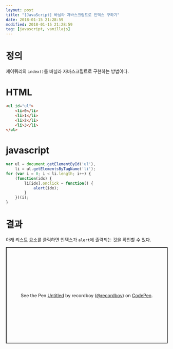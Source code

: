 ```yaml
---
layout: post
title: "[JavaScript] 바닐라 자바스크립트로 인덱스 구하기"
date: 2018-01-15 21:28:59
modified: 2018-01-15 21:28:59
tag: [javascript, vanillajs]
---
```


# 정의
제이쿼리의 `index()`를 바닐라 자바스크립트로 구현하는 방법이다.

# HTML
```html
<ul id="ul">
    <li>0</li>
    <li>1</li>
    <li>2</li>
    <li>3</li>
</ul>
```

# javascript
```javascript
var ul = document.getElementById('ul'),
    li = ul.getElementsByTagName('li');
for (var i = 0; i < li.length; i++) {
    (function(idx) {
        li[idx].onclick = function() {
            alert(idx);
        }
    })(i);
}
```

# 결과
아래 리스트 요소를 클릭하면 인덱스가 `alert`에 출력되는 것을 확인할 수 있다.

<p class="codepen" data-height="300" data-default-tab="html,result" data-slug-hash="VwdBNdV" data-user="recordboy" style="height: 300px; box-sizing: border-box; display: flex; align-items: center; justify-content: center; border: 2px solid; margin: 1em 0; padding: 1em;">
  <span>See the Pen <a href="https://codepen.io/recordboy/pen/VwdBNdV">
  Untitled</a> by recordboy (<a href="https://codepen.io/recordboy">@recordboy</a>)
  on <a href="https://codepen.io">CodePen</a>.</span>
</p>
<script async src="https://cpwebassets.codepen.io/assets/embed/ei.js"></script>
